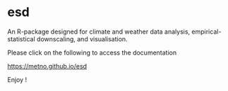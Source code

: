 # esd
An R-package designed for climate and weather data analysis, empirical-statistical downscaling, and visualisation.

Please click on the following to access the documentation 

https://metno.github.io/esd 

Enjoy !
